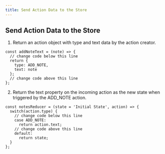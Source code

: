 ```yaml
---
title: Send Action Data to the Store
---
```

## Send Action Data to the Store

1. Return an action object with type and text data by the action creator.
```
const addNoteText = (note) => {
  // change code below this line
  return {
    type: ADD_NOTE,
    text: note
  };
  // change code above this line
};
```

2. Return the text property on the incoming action as the new state when triggered by the ADD_NOTE action.

```
const notesReducer = (state = 'Initial State', action) => {
  switch(action.type) {
    // change code below this line
    case ADD_NOTE:
      return action.text;
    // change code above this line
    default:
      return state;
  }
};
```
